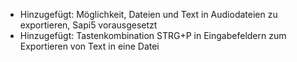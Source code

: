 - Hinzugefügt: Möglichkeit, Dateien und Text in Audiodateien zu exportieren, Sapi5 vorausgesetzt
- Hinzugefügt: Tastenkombination STRG+P in Eingabefeldern zum Exportieren von Text in eine Datei